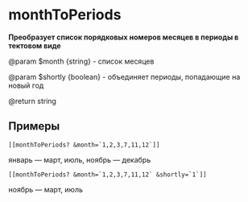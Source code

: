 # monthToPeriods

**Преобразует список порядковых номеров месяцев в периоды в тектовом виде**

@param $month {string} - список месяцев

@param $shortly {boolean} - объединяет периоды, попадающие на новый год

@return string

## Примеры
	[[monthToPeriods? &month=`1,2,3,7,11,12`]]

январь — март, июль, ноябрь — декабрь


	[[monthToPeriods? &month=`1,2,3,7,11,12` &shortly=`1`]]

ноябрь — март, июль
